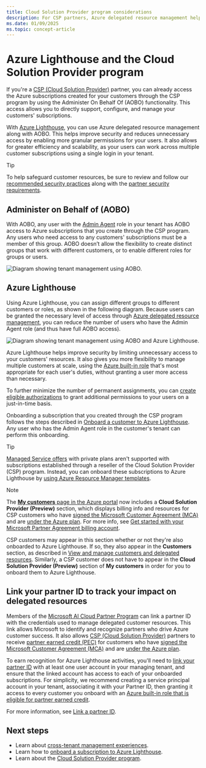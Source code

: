 ```yaml
---
title: Cloud Solution Provider program considerations
description: For CSP partners, Azure delegated resource management helps improve security and control by enabling granular permissions.
ms.date: 01/09/2025
ms.topic: concept-article
---
```


# Azure Lighthouse and the Cloud Solution Provider program

If you're a [CSP (Cloud Solution Provider)](/partner-center/csp-overview) partner, you can already access the Azure subscriptions created for your customers through the CSP program by using the Administer On Behalf Of (AOBO) functionality. This access allows you to directly support, configure, and manage your customers' subscriptions.

With [Azure Lighthouse](../overview.md), you can use Azure delegated resource management along with AOBO. This helps improve security and reduces unnecessary access by enabling more granular permissions for your users. It also allows for greater efficiency and scalability, as your users can work across multiple customer subscriptions using a single login in your tenant.

> [!TIP]
> To help safeguard customer resources, be sure to review and follow our [recommended security practices](recommended-security-practices.md) along with the [partner security requirements](/partner-center/partner-security-requirements).

## Administer on Behalf of (AOBO)

With AOBO, any user with the [Admin Agent](/partner-center/account-settings/permissions-overview#admin-agent-role) role in your tenant has AOBO access to Azure subscriptions that you create through the CSP program. Any users who need access to any customers' subscriptions must be a member of this group. AOBO doesn’t allow the flexibility to create distinct groups that work with different customers, or to enable different roles for groups or users.

![Diagram showing tenant management using AOBO.](../media/csp-1.jpg)

## Azure Lighthouse

Using Azure Lighthouse, you can assign different groups to different customers or roles, as shown in the following diagram. Because users can be granted the necessary level of access through [Azure delegated resource management](architecture.md), you can reduce the number of users who have the Admin Agent role (and thus have full AOBO access).

![Diagram showing tenant management using AOBO and Azure Lighthouse.](../media/csp-2.jpg)

Azure Lighthouse helps improve security by limiting unnecessary access to your customers' resources. It also gives you more flexibility to manage multiple customers at scale, using the [Azure built-in role](tenants-users-roles.md#role-support-for-azure-lighthouse) that's most appropriate for each user's duties, without granting a user more access than necessary.

To further minimize the number of permanent assignments, you can [create eligible authorizations](../how-to/create-eligible-authorizations.md) to grant additional permissions to your users on a just-in-time basis.

Onboarding a subscription that you created through the CSP program follows the steps described in [Onboard a customer to Azure Lighthouse](../how-to/onboard-customer.md). Any user who has the Admin Agent role in the customer's tenant can perform this onboarding.

> [!TIP]
> [Managed Service offers](managed-services-offers.md) with private plans aren't supported with subscriptions established through a reseller of the Cloud Solution Provider (CSP) program. Instead, you can onboard these subscriptions to Azure Lighthouse by [using Azure Resource Manager templates](../how-to/onboard-customer.md).

> [!NOTE]
> The [**My customers** page in the Azure portal](../how-to/view-manage-customers.md) now includes a **Cloud Solution Provider (Preview)** section, which displays billing info and resources for CSP customers who have [signed the Microsoft Customer Agreement (MCA)](/partner-center/confirm-customer-agreement) and are [under the Azure plan](/partner-center/azure-plan-get-started). For more info, see [Get started with your Microsoft Partner Agreement billing account](/azure/cost-management-billing/understand/mpa-overview).
>
> CSP customers may appear in this section whether or not they're also onboarded to Azure Lighthouse. If so, they also appear in the **Customers** section, as described in [View and manage customers and delegated resources](../how-to/view-manage-customers.md). Similarly, a CSP customer does not have to appear in the **Cloud Solution Provider (Preview)** section of **My customers** in order for you to onboard them to Azure Lighthouse.

## Link your partner ID to track your impact on delegated resources

Members of the [Microsoft AI Cloud Partner Program](https://partner.microsoft.com/) can link a partner ID with the credentials used to manage delegated customer resources. This link allows Microsoft to identify and recognize partners who drive Azure customer success. It also allows [CSP (Cloud Solution Provider)](/partner-center/csp-overview) partners to receive [partner earned credit (PEC)](/partner-center/partner-earned-credit) for customers who have [signed the Microsoft Customer Agreement (MCA)](/partner-center/confirm-customer-agreement) and are [under the Azure plan](/partner-center/azure-plan-get-started).

To earn recognition for Azure Lighthouse activities, you'll need to [link your partner ID](/azure/cost-management-billing/manage/link-partner-id) with at least one user account in your managing tenant, and ensure that the linked account has access to each of your onboarded subscriptions. For simplicity, we recommend creating a service principal account in your tenant, associating it with your Partner ID, then granting it access to every customer you onboard with an [Azure built-in role that is eligible for partner earned credit](/partner-center/azure-roles-perms-pec).

For more information, see [Link a partner ID](/azure/cost-management-billing/manage/link-partner-id).

## Next steps

- Learn about [cross-tenant management experiences](cross-tenant-management-experience.md).
- Learn how to [onboard a subscription to Azure Lighthouse](../how-to/onboard-customer.md).
- Learn about the [Cloud Solution Provider program](/partner-center/csp-overview).

